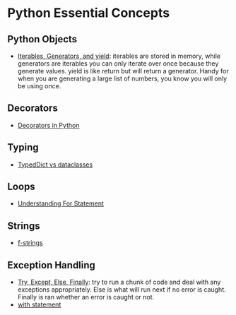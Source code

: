 # Python Essential Concepts

## Python Objects

- [Iterables, Generators, and yield](https://stackoverflow.com/questions/231767/what-does-the-yield-keyword-do): iterables are stored in memory, while generators are iterables you can only iterate over once because they generate values. yield is like return but will return a generator. Handy for when you are generating a large list of numbers, you know you will only be using once.

## Decorators

- [Decorators in Python](https://www.geeksforgeeks.org/decorators-in-python/)

## Typing

- [TypedDict vs dataclasses](https://dev.to/meeshkan/typeddict-vs-dataclasses-in-python-epic-typing-battle-onb)

## Loops

- [Understanding For Statement](https://web.archive.org/web/20201109034340/http://effbot.org/zone/python-for-statement.htm)

## Strings

- [f-strings](https://stackabuse.com/string-formatting-with-python-3s-f-strings/)

## Exception Handling

- [Try, Except, Else, Finally](https://note.nkmk.me/en/python-try-except-else-finally/): try to run a chunk of code and deal with any exceptions appropriately. Else is what will run next if no error is caught. Finally is ran whether an error is caught or not.
- [with statement](https://www.geeksforgeeks.org/with-statement-in-python/)
